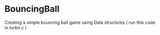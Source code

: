 # BouncingBall
Creating a simple bouncing ball game using Data structures ( run this code in turbo c )
